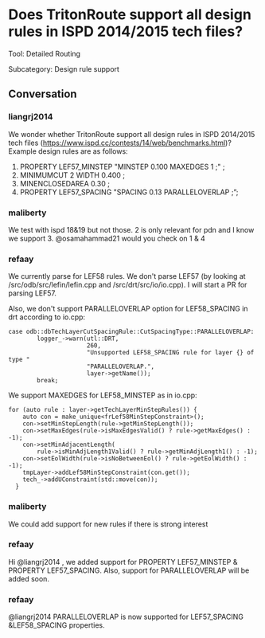 # Does TritonRoute support all design rules in  ISPD 2014/2015 tech files?

Tool: Detailed Routing

Subcategory: Design rule support

## Conversation

### liangrj2014
We wonder whether TritonRoute support all design rules in ISPD 2014/2015 tech files (https://www.ispd.cc/contests/14/web/benchmarks.html)? Example design rules are as follows:

1. PROPERTY LEF57_MINSTEP "MINSTEP 0.100 MAXEDGES 1 ;" ;
2. MINIMUMCUT 2 WIDTH 0.400 ;
3. MINENCLOSEDAREA 0.30 ;
4. PROPERTY LEF57_SPACING "SPACING 0.13 PARALLELOVERLAP ;”;


### maliberty
We test with ispd 18&19 but not those.  2 is only relevant for pdn and I know we support 3.  @osamahammad21 would you check on 1 & 4

### refaay
We currently parse for LEF58 rules. We don't parse LEF57 (by looking at /src/odb/src/lefin/lefin.cpp and /src/drt/src/io/io.cpp).
I will start a PR for parsing LEF57.

Also, we don't support PARALLELOVERLAP option for LEF58_SPACING in drt according to io.cpp:

```
case odb::dbTechLayerCutSpacingRule::CutSpacingType::PARALLELOVERLAP:
        logger_->warn(utl::DRT,
                      260,
                      "Unsupported LEF58_SPACING rule for layer {} of type "
                      "PARALLELOVERLAP.",
                      layer->getName());
        break;
```

We support MAXEDGES for LEF58_MINSTEP as in io.cpp:

```
for (auto rule : layer->getTechLayerMinStepRules()) {
    auto con = make_unique<frLef58MinStepConstraint>();
    con->setMinStepLength(rule->getMinStepLength());
    con->setMaxEdges(rule->isMaxEdgesValid() ? rule->getMaxEdges() : -1);
    con->setMinAdjacentLength(
        rule->isMinAdjLength1Valid() ? rule->getMinAdjLength1() : -1);
    con->setEolWidth(rule->isNoBetweenEol() ? rule->getEolWidth() : -1);
    tmpLayer->addLef58MinStepConstraint(con.get());
    tech_->addUConstraint(std::move(con));
  }
```

### maliberty
We could add support for new rules if there is strong interest

### refaay
Hi @liangrj2014 , we added support for PROPERTY LEF57_MINSTEP & PROPERTY LEF57_SPACING.
Also, support for PARALLELOVERLAP will be added soon.

### refaay
@liangrj2014 PARALLELOVERLAP is now supported for LEF57_SPACING &LEF58_SPACING properties.

